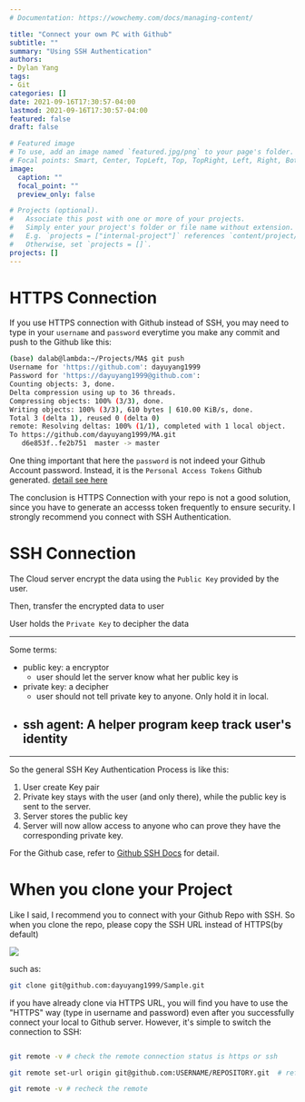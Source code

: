 ```yaml
---
# Documentation: https://wowchemy.com/docs/managing-content/

title: "Connect your own PC with Github"
subtitle: ""
summary: "Using SSH Authentication"
authors:
- Dylan Yang
tags: 
- Git
categories: []
date: 2021-09-16T17:30:57-04:00
lastmod: 2021-09-16T17:30:57-04:00
featured: false
draft: false

# Featured image
# To use, add an image named `featured.jpg/png` to your page's folder.
# Focal points: Smart, Center, TopLeft, Top, TopRight, Left, Right, BottomLeft, Bottom, BottomRight.
image:
  caption: ""
  focal_point: ""
  preview_only: false

# Projects (optional).
#   Associate this post with one or more of your projects.
#   Simply enter your project's folder or file name without extension.
#   E.g. `projects = ["internal-project"]` references `content/project/deep-learning/index.md`.
#   Otherwise, set `projects = []`.
projects: []
---
```




# HTTPS Connection
If you use HTTPS connection with Github instead of SSH, you may need to type in your `username` and `password` everytime you make any commit and push to the Github like this:

```bash
(base) dalab@lambda:~/Projects/MA$ git push
Username for 'https://github.com': dayuyang1999
Password for 'https://dayuyang1999@github.com':
Counting objects: 3, done.
Delta compression using up to 36 threads.
Compressing objects: 100% (3/3), done.
Writing objects: 100% (3/3), 610 bytes | 610.00 KiB/s, done.
Total 3 (delta 1), reused 0 (delta 0)
remote: Resolving deltas: 100% (1/1), completed with 1 local object.
To https://github.com/dayuyang1999/MA.git
   d6e853f..fe2b751  master -> master


```

One thing important that here the `password` is not indeed your Github Account password. Instead, it is the `Personal Access Tokens` Github generated. [detail see here](https://github.com/settings/tokens/)

The conclusion is HTTPS Connection with your repo is not a good solution, since you have to generate an accesss token frequently to ensure security. I strongly recommend you connect with SSH Authentication.

# SSH Connection

The Cloud server encrypt the data using the `Public Key` provided by the user.

Then, transfer the encrypted data to user

User holds the `Private Key` to decipher the data

---
Some terms:
- public key: a encryptor
    - user should let the server know what her public key is
- private key: a decipher
    - user should not tell private key to anyone. Only hold it in local.
- ssh agent: A helper program keep track user's identity
    - 

---

So the general SSH Key Authentication Process is like this:

1. User create Key pair
1. Private key stays with the user (and only there), while the public key is sent to the server.
1. Server stores the public key
1. Server will now allow access to anyone who can prove they have the corresponding private key.


For the Github case, refer to [Github SSH Docs](https://docs.github.com/en/github/authenticating-to-github/connecting-to-github-with-ssh) for detail.


# When you clone your Project 

Like I said, I recommend you to connect with your Github Repo with SSH. So when you clone the repo, please copy the SSH URL instead of HTTPS(by default) 

![](https://cdn.mathpix.com/snip/images/zCIAUdmE3ysCbvhKyjFAg8-fy3cKQ9ucOgKtDQxrWLw.original.fullsize.png)

such as:

```bash
git clone git@github.com:dayuyang1999/Sample.git

```

if you have already clone via HTTPS URL, you will find you have to use the "HTTPS" way (type in username and password) even after you successfully connect your local to Github server. However, it's simple to switch the connection to SSH:

```bash

git remote -v # check the remote connection status is https or ssh

git remote set-url origin git@github.com:USERNAME/REPOSITORY.git  # refer to here https://docs.github.com/en/get-started/getting-started-with-git/managing-remote-repositories

git remote -v # recheck the remote 


```



